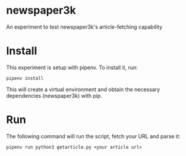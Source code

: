 # newspaper3k
An experiment to test newspaper3k's article-fetching capability

# Install
This experiment is setup with pipenv. To install it, run:

```pipenv install```

This will create a virtual environment and obtain the necessary dependencies (newspaper3k) with pip.

# Run
The following command will run the script, fetch your URL and parse it:

```pipenv run python3 getarticle.py <your article url>```
